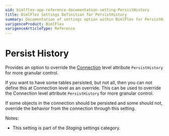 ```yaml
---
uid: bimlflex-app-reference-documentation-setting-PersistHistory
title: BimlFlex Settings Definition for PersistHistory
summary: Documentation of settings option within BimlFlex for PersistHistory
varigenceProduct: BimlFlex
varigenceArticleType: Reference
---
```


# Persist History

Provides an option to override the [Connection](xref:bimlflex-app-reference-documentation-Connections) level attribute `PersistHistory` for more granular control.

If you want to have some tables persisted, but not all, then you can not define this at Connection level as an override. This can be used to override the Connection level attribute `PersistHistory` for more granular control.

If some objects in the connection should be persisted and some should not, override the behavior from the connection through this setting.

Notes:

* This setting is part of the *Staging* settings category.


